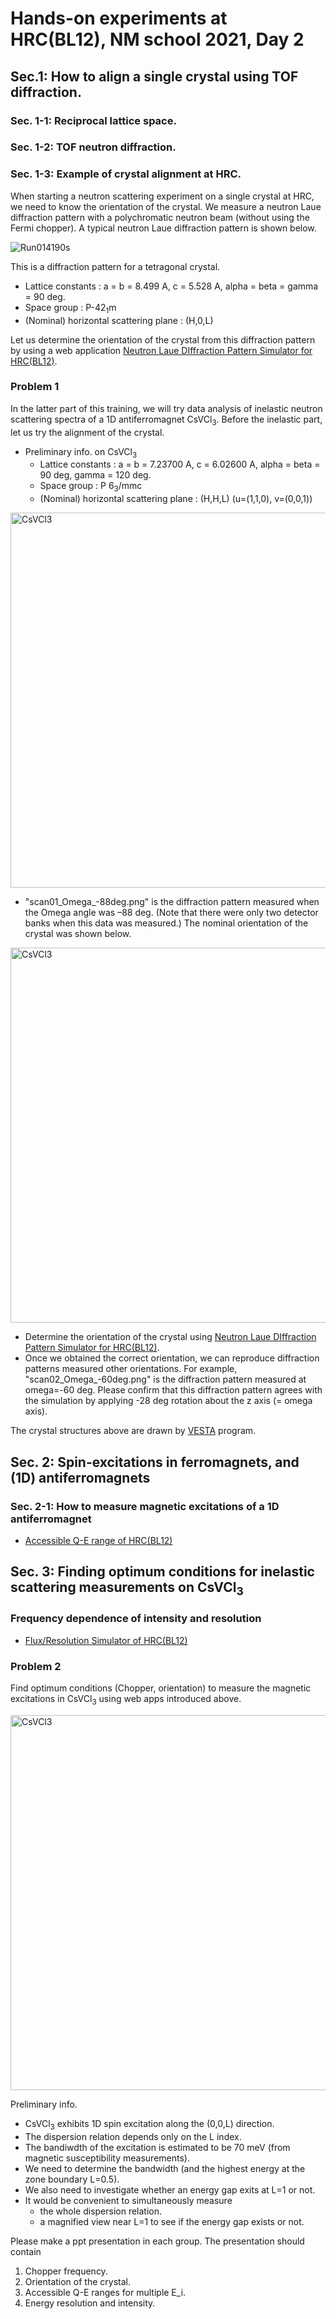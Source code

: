 # Hands-on experiments at HRC(BL12), NM school 2021, Day 2

## Sec.1: How to align a single crystal using TOF diffraction.
### Sec. 1-1: Reciprocal lattice space.
### Sec. 1-2: TOF neutron diffraction.
### Sec. 1-3: Example of crystal alignment at HRC.
When starting a neutron scattering experiment on a single crystal at HRC, we need to know the orientation of the crystal. We measure a neutron Laue diffraction pattern with a polychromatic neutron beam (without using the Fermi chopper). A typical neutron Laue diffraction pattern is shown below.

![Run014190s](https://user-images.githubusercontent.com/50174733/144376337-cc8e8707-e416-4f50-8db9-2edfd741b45a.png)

This is a diffraction pattern for a tetragonal crystal.
* Lattice constants : a = b = 8.499 A, c = 5.528 A, alpha = beta = gamma = 90 deg.
* Space group : P-42<sub>1</sub>m
* (Nominal) horizontal scattering plane : (H,0,L)

Let us determine the orientation of the crystal from this diffraction pattern by using a web application [Neutron Laue DIffraction Pattern Simulator for HRC(BL12)](https://nakajima.issp.u-tokyo.ac.jp/tools/hrc_laue_sim/).

### Problem 1
In the latter part of this training, we will try data analysis of inelastic neutron scattering spectra of a 1D antiferromagnet CsVCl<sub>3</sub>. Before the inelastic part, let us try the alignment of the crystal.

* Preliminary info. on CsVCl<sub>3</sub>
    * Lattice constants : a = b = 7.23700 A, c = 6.02600 A, alpha = beta = 90 deg,  gamma = 120 deg.
    * Space group : P 6<sub>3</sub>/mmc
    * (Nominal) horizontal scattering plane : (H,H,L) (u=(1,1,0), v=(0,0,1))

<img width="600" alt="CsVCl3" src="https://user-images.githubusercontent.com/50174733/144379217-b996c811-c1dc-44f1-9631-f1500287977f.png">

* "scan01_Omega_-88deg.png" is the diffraction pattern measured when the Omega angle was –88 deg. (Note that there were only two detector banks when this data was measured.) The nominal orientation of the crystal was shown below.

<img width="600" alt="CsVCl3" src="https://user-images.githubusercontent.com/50174733/144383253-9293460a-315e-4efd-a289-f0b4f794dec5.png">

* Determine the orientation of the crystal using [Neutron Laue DIffraction Pattern Simulator for HRC(BL12)](https://nakajima.issp.u-tokyo.ac.jp/tools/hrc_laue_sim/).
* Once we obtained the correct orientation, we can reproduce diffraction patterns measured other orientations. For example, "scan02_Omega_-60deg.png" is the diffraction pattern measured at omega=-60 deg. Please confirm that this diffraction pattern agrees with the simulation by applying -28 deg rotation about the z axis (= omega axis). 

The crystal structures above are drawn by [VESTA](https://jp-minerals.org/vesta/jp/) program.

## Sec. 2: Spin-excitations in ferromagnets, and (1D) antiferromagnets

### Sec. 2-1: How to measure magnetic excitations of a 1D antiferromagnet

* [Accessible Q-E range of HRC(BL12)](https://nakajima.issp.u-tokyo.ac.jp/tools/hrc_qe_range/)

## Sec. 3: Finding optimum conditions for inelastic scattering measurements on CsVCl<sub>3</sub> 
### Frequency dependence of intensity and resolution

* [Flux/Resolution Simulator of HRC(BL12)](https://nakajima.issp.u-tokyo.ac.jp/tools/hrc_flux_reso_simulator/)

### Problem 2
Find optimum conditions (Chopper, orientation) to measure the magnetic excitations in CsVCl<sub>3</sub> using web apps introduced above. 

<img width="600" alt="CsVCl3" src="https://user-images.githubusercontent.com/50174733/145143273-9309b86a-33ae-41cc-b5e9-d49401be7636.png">

Preliminary info.
* CsVCl<sub>3</sub> exhibits 1D spin excitation along the (0,0,L) direction. 
* The dispersion relation depends only on the L index.
* The bandiwdth of the excitation is estimated to be 70 meV (from magnetic susceptibility measurements).
* We need to determine the bandwidth (and the highest energy at the zone boundary L=0.5).
* We also need to investigate whether an energy gap exits at L=1 or not.
* It would be convenient to simultaneously measure 
    * the whole dispersion relation.
    * a magnified view near L=1 to see if the energy gap exists or not. 

Please make a ppt presentation in each group.
The presentation should contain
1. Chopper frequency.
2. Orientation of the crystal.
3. Accessible Q-E ranges for multiple E_i.
4. Energy resolution and intensity.


